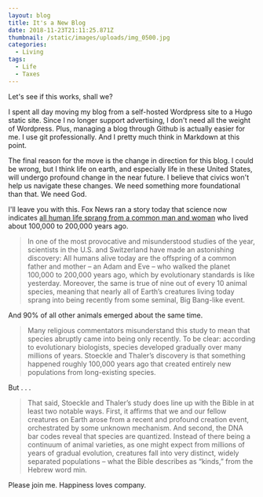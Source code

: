 ```yaml
---
layout: blog
title: It's a New Blog
date: 2018-11-23T21:11:25.871Z
thumbnail: /static/images/uploads/img_0500.jpg
categories:
  - Living
tags:
  - Life
  - Taxes
---
```

Let's see if this works, shall we?

I spent all day moving my blog from a self-hosted Wordpress site to a Hugo static site. Since I no longer support advertising, I don't need all the weight of Wordpress. Plus, managing a blog through Github is actually easier for me. I use git professionally. And I pretty much think in Markdown at this point. 

The final reason for the move is the change in direction for this blog. I could be wrong, but I think life on earth, and especially life in these United States, will undergo profound change in the near future. I believe that civics won't help us navigate these changes. We need something more foundational than that. We need God. 

I'll leave you with this. Fox News ran a story today that science now indicates [all human life sprang from a common man and woman](https://www.foxnews.com/opinion/did-a-mysterious-extinction-event-precede-adam-and-eve) who lived about 100,000 to 200,000 years ago. 

> In one of the most provocative and misunderstood studies of the year, scientists in the U.S. and Switzerland have made an astonishing discovery: All humans alive today are the offspring of a common father and mother – an Adam and Eve – who walked the planet 100,000 to 200,000 years ago, which by evolutionary standards is like yesterday. Moreover, the same is true of nine out of every 10 animal species, meaning that nearly all of Earth’s creatures living today sprang into being recently from some seminal, Big Bang-like event.

And 90% of all other animals emerged about the same time.  

> Many religious commentators misunderstand this study to mean that species abruptly came into being only recently. To be clear: according to evolutionary biologists, species developed gradually over many millions of years. Stoeckle and Thaler’s discovery is that something happened roughly 100,000 years ago that created entirely new populations from long-existing species.

But . . .

> That said, Stoeckle and Thaler’s study does line up with the Bible in at least two notable ways. First, it affirms that we and our fellow creatures on Earth arose from a recent and profound creation event, orchestrated by some unknown mechanism. And second, the DNA bar codes reveal that species are quantized. Instead of there being a continuum of animal varieties, as one might expect from millions of years of gradual evolution, creatures fall into very distinct, widely separated populations – what the Bible describes as “kinds,” from the Hebrew word min.

Please join me. Happiness loves company.